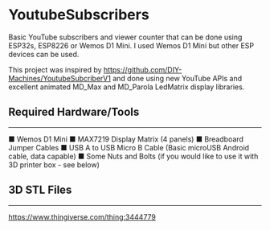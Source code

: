 # YoutubeSubscribers
Basic YouTube subscribers and viewer counter that can be done using ESP32s, ESP8226 or Wemos D1 Mini. I used Wemos D1 Mini but other ESP devices can be used.

This project was inspired by https://github.com/DIY-Machines/YoutubeSubcriberV1 and done using new YouTube APIs and excellent animated MD_Max and MD_Parola LedMatrix display libraries.

## Required Hardware/Tools
------------------------------------------------------------------------
■ Wemos D1 Mini
■ MAX7219 Display Matrix (4 panels)
■ Breadboard Jumper Cables
■ USB A to USB Micro B Cable (Basic microUSB Android cable, data capable)
■ Some Nuts and Bolts (if you would like to use it with 3D printer box - see below)

## 3D STL Files
------------------------------------------------------------------------
https://www.thingiverse.com/thing:3444779
